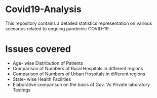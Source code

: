# Covid19-Analysis
This repository contains a detailed statistics representation on various scenarios related to ongoing pandemic COVID-19.

# Issues covered

* Age- wise Distribution of Patients 
* Comparison of Numbers of Rural Hospitals in different regions
* Comparison of Numbers of Urban Hospitals in different regions
* State- wise Health Facilities
* Elaborative comparison on the basis of Gov. Vs Private laboratory Testings



